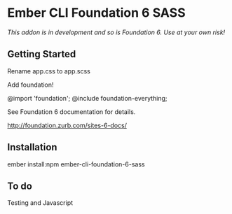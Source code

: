 # Ember CLI Foundation 6 SASS

_This addon is in development and so is Foundation 6. Use at your own risk!_

## Getting Started

Rename app.css to app.scss

Add foundation!

@import 'foundation';
@include foundation-everything;

See Foundation 6 documentation for details.

http://foundation.zurb.com/sites-6-docs/

## Installation

ember install:npm ember-cli-foundation-6-sass

## To do

Testing and Javascript
